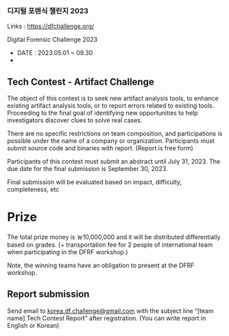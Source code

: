 ### 디지털 포렌식 챌린지 2023
 Links : https://dfchallenge.org/
 
 
 
 Digital Forensic Challenge 2023 
 - DATE : 2023.05.01 ~ 09.30
 - 
 
 ## Tech Contest - Artifact Challenge
 The object of this contest is to seek new artifact analysis tools, to enhance existing artifact analysis tools, or to report errors related to existing tools. Proceeding to the final goal of identifying new opportunities to help investigators discover clues to solve real cases.

There are no specific restrictions on team composition, and participations is possible under the name of a company or organization.
Participants must submit source code and binaries with report. (Report is free form) 

Participants of this contest must submit an abstract until July 31, 2023.
The due date for the final submission is September 30, 2023.

Final submission will be evaluated based on impact, difficulty, completeness, etc


# Prize 
The total prize money is ￦10,000,000 and it will be distributed differentially based on grades.
(+ transportation fee for 2 people of international team when participating in the DFRF workshop.)

Note, the winning teams have an obligation to present at the DFRF workshop.

## Report submission
Send email to korea.df.challenge@gmail.com with the subject line “[team name] Tech Contest Report” after registration.
(You can write report in English or Korean)












